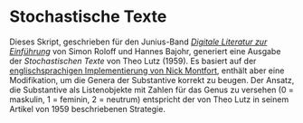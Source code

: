 # Stochastische Texte

Dieses Skript, geschrieben für den Junius-Band [_Digitale Literatur zur Einführung_](https://www.junius-verlag.de/Programm/Zur-Einfuehrung/Digitale-Literatur-zur-Einfuehrung.html) von Simon Roloff und Hannes Bajohr, generiert eine Ausgabe der _Stochastischen Texte_ von Theo Lutz (1959). Es basiert auf der [englischsprachigen Implementierung von Nick Montfort](https://nickm.com/memslam/stochastic_texts.html), enthält aber eine Modifikation, um die Genera der Substantive korrekt zu beugen. Der Ansatz, die Substantive als Listenobjekte mit Zahlen für das Genus zu versehen (0 = maskulin, 1 = feminin, 2 = neutrum) entspricht der von Theo Lutz in seinem Artikel von 1959 beschriebenen Strategie. 
